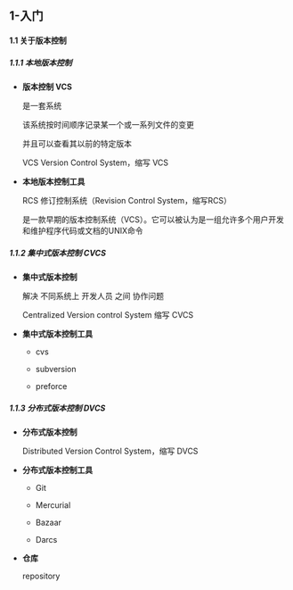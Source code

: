 ## 1-入门

#### 1.1 关于版本控制

##### 1.1.1 本地版本控制

- **版本控制 VCS**
	
	是一套系统
	
	该系统按时间顺序记录某一个或一系列文件的变更
	
	并且可以查看其以前的特定版本
	
	VCS Version Control System，缩写 VCS

- **本地版本控制工具**
	
	RCS 修订控制系统（Revision Control System，缩写RCS）
	
	是一款早期的版本控制系统（VCS）。它可以被认为是一组允许多个用户开发和维护程序代码或文档的UNIX命令

##### 1.1.2 集中式版本控制 CVCS

- **集中式版本控制**

	解决 不同系统上 开发人员 之间 协作问题
	
	Centralized Version control System 缩写 CVCS
	
- **集中式版本控制工具**
	
	* cvs
	
	* subversion
	
	* preforce

##### 1.1.3 分布式版本控制 DVCS

- **分布式版本控制**
	
	Distributed Version Control System，缩写 DVCS
	
- **分布式版本控制工具**
	
	* Git
	
	* Mercurial
	
	* Bazaar
	
	* Darcs

- **仓库**
	
	repository


